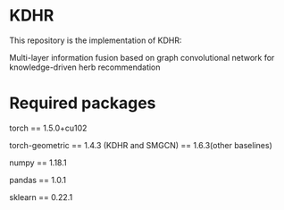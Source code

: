 # KDHR

This repository is the implementation of KDHR:

Multi-layer information fusion based on graph convolutional network for knowledge-driven herb recommendation

# Required packages

torch == 1.5.0+cu102

torch-geometric == 1.4.3 (KDHR and SMGCN) == 1.6.3(other baselines)

numpy == 1.18.1

pandas == 1.0.1

sklearn == 0.22.1

